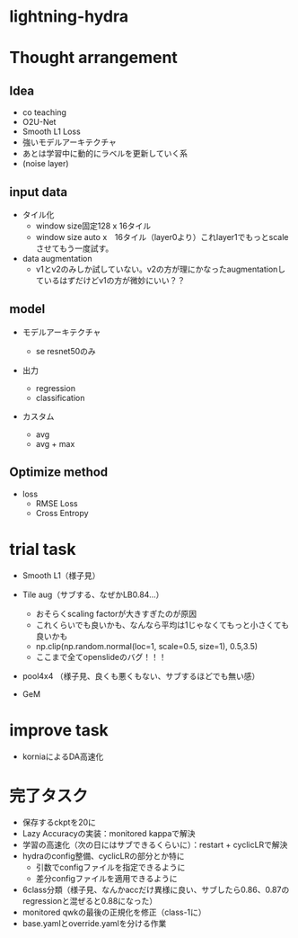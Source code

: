 # lightning-hydra


# Thought arrangement
## Idea
* co teaching
* O2U-Net
* Smooth L1 Loss
* 強いモデルアーキテクチャ
* あとは学習中に動的にラベルを更新していく系
* (noise layer)

## input data
* タイル化
    * window size固定128 x 16タイル
    * window size auto x　16タイル（layer0より）これlayer1でもっとscaleさせてもう一度試す。
* data augmentation
    * v1とv2のみしか試していない。v2の方が理にかなったaugmentationしているはずだけどv1の方が微妙にいい？？

## model
* モデルアーキテクチャ
    * se resnet50のみ

* 出力
    * regression
    * classification
    
* カスタム
    * avg
    * avg + max

## Optimize method
* loss
    * RMSE Loss
    * Cross Entropy


# trial task
* Smooth L1（様子見）
* Tile aug（サブする、なぜかLB0.84...）
    * おそらくscaling factorが大きすぎたのが原因
    * これくらいでも良いかも、なんなら平均は1じゃなくてもっと小さくても良いかも
    * np.clip(np.random.normal(loc=1, scale=0.5, size=1), 0.5,3.5)
    * ここまで全てopenslideのバグ！！！

* pool4x4 （様子見、良くも悪くもない、サブするほどでも無い感）
* GeM

# improve task
* korniaによるDA高速化

# 完了タスク
* 保存するckptを20に
* Lazy Accuracyの実装：monitored kappaで解決
* 学習の高速化（次の日にはサブできるくらいに）：restart + cyclicLRで解決
* hydraのconfig整備、cyclicLRの部分とか特に
    * 引数でconfigファイルを指定できるように
    * 差分configファイルを適用できるように
* 6class分類（様子見、なんかaccだけ異様に良い、サブしたら0.86、0.87のregressionと混ぜると0.88になった）
* monitored qwkの最後の正規化を修正（class-1に）
* base.yamlとoverride.yamlを分ける作業